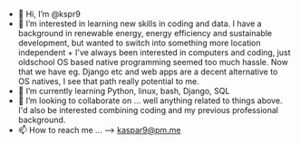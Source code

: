 - 👋 Hi, I’m @kspr9
- 👀 I’m interested in learning new skills in coding and data. I have a background in renewable energy, energy efficiency and sustainable development, but wanted to switch into something more location independent + I've always been interested in computers and coding, just oldschool OS based native programming seemed too much hassle. Now that we have eg. Django etc and web apps are a decent alternative to OS natives, I see that path really potential to me.
- 🌱 I’m currently learning Python, linux, bash, Django, SQL
- 💞️ I’m looking to collaborate on ... well anything related to things above. I'd also be interested combining coding and my previous professional background.
- 📫 How to reach me ... --> kaspar9@pm.me

<!---
kspr9/kspr9 is a ✨ special ✨ repository because its `README.md` (this file) appears on your GitHub profile.
You can click the Preview link to take a look at your changes.
--->
